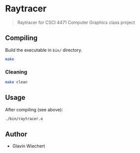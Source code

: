 # Raytracer

> Raytracer for CSCI 4471 Computer Graphics class project

## Compiling

Build the executable in `bin/` directory.

```bash
make
```

### Cleaning

```bash
make clean
```

## Usage

After compiling (see above):

```bash
./bin/raytracer.o
```

## Author

- Glavin Wiechert
